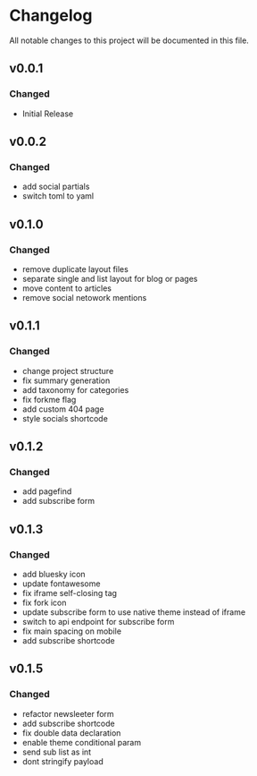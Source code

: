 # Changelog

All notable changes to this project will be documented in this file.

## v0.0.1

### Changed

- Initial Release

## v0.0.2

### Changed

- add social partials
- switch toml to yaml

## v0.1.0

### Changed

- remove duplicate layout files
- separate single and list layout for blog or pages
- move content to articles
- remove social netowork mentions

## v0.1.1

### Changed

- change project structure
- fix summary generation
- add taxonomy for categories
- fix forkme flag
- add custom 404 page
- style socials shortcode

## v0.1.2

### Changed

- add pagefind
- add subscribe form

## v0.1.3

### Changed

- add bluesky icon
- update fontawesome
- fix iframe self-closing tag
- fix fork icon
- update subscribe form to use native theme instead of iframe
- switch to api endpoint for subscribe form
- fix main spacing on mobile
- add subscribe shortcode

## v0.1.5

### Changed

- refactor newsleeter form
- add subscribe shortcode
- fix double data declaration
- enable theme conditional param
- send sub list as int
- dont stringify payload
